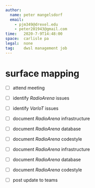 ```yaml
---
author:
  name: peter mangelsdorf
  email:
    - pjm349@drexel.edu
    - peter201943@gmail.com
time:   2020-7-9T14:48:00
space:  carlisle pa
legal:  none
tag:    dwsl management job
---
```


# surface mapping

- [ ] attend meeting

- [ ] identify *RadioArena* issues
- [ ] identify *VarIoT* issues

- [ ] document *RadioArena* infrastructure
- [ ] document *RadioArena* database
- [ ] document *RadioArena* codestyle

- [ ] document *RadioArena* infrastructure
- [ ] document *RadioArena* database
- [ ] document *RadioArena* codestyle

- [ ] post update to teams